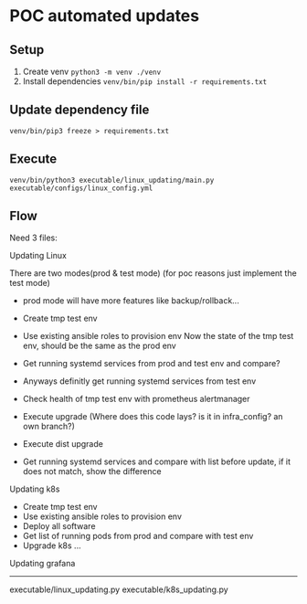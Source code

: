 # POC automated updates

## Setup

1. Create venv `python3 -m venv ./venv`
2. Install dependencies `venv/bin/pip install -r requirements.txt`

## Update dependency file

`venv/bin/pip3 freeze > requirements.txt`

## Execute

`venv/bin/python3 executable/linux_updating/main.py executable/configs/linux_config.yml`

## Flow

Need 3 files:

Updating Linux

There are two modes(prod & test mode) (for poc reasons just implement the test mode)
- prod mode will have more features like backup/rollback...

- Create tmp test env
- Use existing ansible roles to provision env
Now the state of the tmp test env, should be the same as the prod env 
- Get running systemd services from prod and test env and compare?
- Anyways definitly get running systemd services from test env
- Check health of tmp test env with prometheus alertmanager
- Execute upgrade (Where does this code lays? is it in infra_config? an own branch?)
- Execute dist upgrade
- Get running systemd services and compare with list before update, if it does not match, show the difference

Updating k8s

- Create tmp test env
- Use existing ansible roles to provision env
- Deploy all software 
- Get list of running pods from prod and compare with test env
- Upgrade k8s
...

Updating grafana

-----

executable/linux_updating.py
executable/k8s_updating.py